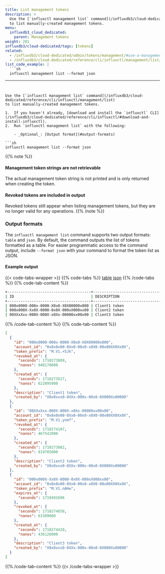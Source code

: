 ```yaml
---
title: List management tokens
description: >
  Use the [`influxctl management list` command](/influxdb3/cloud-dedicated/reference/cli/influxctl/management/list/)
  to list manually-created management tokens.
menu:
  influxdb3_cloud_dedicated:
    parent: Management tokens
weight: 201
influxdb3/cloud-dedicated/tags: [tokens]
related:
  - /influxdb3/cloud-dedicated/admin/tokens/management/#use-a-management-token, Use a management token
  - /influxdb3/cloud-dedicated/reference/cli/influxctl/management/list/
list_code_example: |
  ```sh
  influxctl management list --format json
  ```
---
```


Use the [`influxctl management list` command](/influxdb3/cloud-dedicated/reference/cli/influxctl/management/list)
to list manually-created management tokens.

1.  If you haven't already, [download and install the `influxctl` CLI](/influxdb3/cloud-dedicated/reference/cli/influxctl/#download-and-install-influxctl).
2.  Run `influxctl management list` with the following:

    - _Optional_: [Output format](#output-formats)

```sh
influxctl management list --format json
```

{{% note %}}
#### Management token strings are not retrievable

The actual management token string is not printed and is only returned when
creating the token.

#### Revoked tokens are included in output

Revoked tokens still appear when listing management tokens, but they are no
longer valid for any operations.
{{% /note %}}

### Output formats

The `influxctl management list` command supports two output formats: `table` and `json`.
By default, the command outputs the list of tokens formatted as a table.
For easier programmatic access to the command output, include `--format json`
with your command to format the token list as JSON.

#### Example output

{{< code-tabs-wrapper >}}
{{% code-tabs %}}
[table](#)
[json](#)
{{% /code-tabs %}}
{{% code-tab-content %}}

```sh
+--------------------------------------+-------------------------------+-----------+----------------------+----------------------+----------------------+
| ID                                   | DESCRIPTION                   | PREFIX    | CREATED AT           | EXPIRES AT           | REVOKED AT           |
+--------------------------------------+-------------------------------+-----------+----------------------+----------------------+----------------------+
| 000x0000-000x-0000-X0x0-X0X00000x000 | Client1 token                 | M.V1.+5Jk | 2024-03-12T19:58:47Z | 1970-01-01T00:00:00Z | 2024-03-12T20:03:29Z |
| 000x000X-Xx0X-0000-0x0X-000xX000xx00 | Client2 token                 | M.V1.ynmf | 2024-03-12T20:04:42Z | 1970-01-01T00:00:00Z | 2024-03-12T20:08:27Z |
| 00XXxXxx-000X-000X-x0Xx-00000xx00x00 | Client3 token                 | M.V1.Eij4 | 2024-03-12T20:05:59Z | 1970-01-01T00:00:00Z | 2024-03-12T20:08:27Z |
```

{{% /code-tab-content %}}
{{% code-tab-content %}}

```json
[
  {
    "id": "000x0000-000x-0000-X0x0-X0X00000x000",
    "account_id": "0x0x0x00-0Xx0-00x0-x0X0-00x00XX0Xx0X",
    "token_prefix": "M.V1.+5Jk",
    "revoked_at": {
      "seconds": 1710273809,
      "nanos": 948178000
    },
    "created_at": {
      "seconds": 1710273527,
      "nanos": 622095000
    },
    "description": "Client1 token",
    "created_by": "X0x0xxx0-0XXx-000x-00x0-0X000Xx00000"
  },
  {
    "id": "00XXxXxx-000X-000X-x0Xx-00000xx00x00",
    "account_id": "0x0x0x00-0Xx0-00x0-x0X0-00x00XX0Xx0X",
    "token_prefix": "M.V1.ynmf",
    "revoked_at": {
      "seconds": 1710274107,
      "nanos": 467542000
    },
    "created_at": {
      "seconds": 1710273882,
      "nanos": 819785000
    },
    "description": "Client2 token",
    "created_by": "X0x0xxx0-0XXx-000x-00x0-0X000Xx00000"
  },
  {
    "id": "000x000X-Xx0X-0000-0x0X-000xX000xx00",
    "account_id": "0x0x0x00-0Xx0-00x0-x0X0-00x00XX0Xx0X",
    "token_prefix": "M.V1.nAHw",
    "expires_at": {
      "seconds": 1719491696
    },
    "revoked_at": {
      "seconds": 1710274650,
      "nanos": 63389000
    },
    "created_at": {
      "seconds": 1710274420,
      "nanos": 436126000
    },
    "description": "Client3 token",
    "created_by": "X0x0xxx0-0XXx-000x-00x0-0X000Xx00000"
  }
]
```

{{% /code-tab-content %}}
{{< /code-tabs-wrapper >}}
